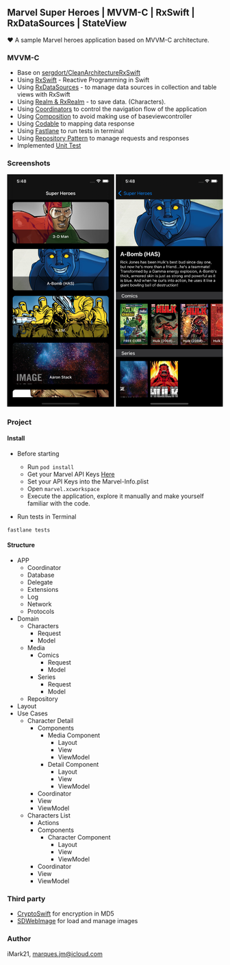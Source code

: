 ## Marvel Super Heroes | MVVM-C | RxSwift | RxDataSources | StateView 
❤️ A sample Marvel heroes application based on MVVM-C architecture.

### MVVM-C

- Base on [sergdort/CleanArchitectureRxSwift](https://github.com/sergdort/CleanArchitectureRxSwift)
- Using [RxSwift](https://github.com/ReactiveX/RxSwift) - Reactive Programming in Swift 
- Using [RxDataSources](https://github.com/RxSwiftCommunity/RxDataSources) - to manage data sources in collection and table views with RxSwift
- Using [Realm & RxRealm](https://github.com/RxSwiftCommunity/RxDataSources) - to save data. (Characters).
- Using [Coordinators](https://blog.kulman.sk/architecting-ios-apps-coordinators/) to control the navigation flow of the application
- Using [Composition](https://medium.com/commencis/reusability-and-composition-in-swift-6630fc199e16) to avoid making use of baseviewcontroller
- Using [Codable](https://www.swiftbysundell.com/basics/codable) to mapping data response
- Using [Fastlane](https://fastlane.tools) to run tests in terminal
- Using [Repository Pattern](https://medium.com/tiendeo-tech/ios-repository-pattern-in-swift-85a8c62bf436) to manage requests and responses
- Implemented [Unit Test](https://geekytheory.com/la-importancia-de-ui-testing-y-unit-testing)

### Screenshots
<img src="list.png" width="250"> <img src="detail.png" width="250">

### Project 

#### Install
  * Before starting
    - Run `pod install`
    - Get your Marvel API Keys [Here](https://developer.marvel.com)
    - Set your API Keys into the Marvel-Info.plist
    - Open `marvel.xcworkspace`
    - Execute the application, explore it manually and make yourself familiar with the code.
    
  * Run tests in Terminal
```
fastlane tests
```

#### Structure
- APP
  - Coordinator
  - Database
  - Delegate
  - Extensions
  - Log
  - Network
  - Protocols
- Domain
  - Characters
    - Request
    - Model
  - Media
    - Comics
      - Request
      - Model 
    - Series
      - Request
      - Model 
  - Repository
- Layout
- Use Cases
  - Character Detail
    - Components
      - Media Component
        - Layout
        - View
        - ViewModel
      - Detail Component 
        - Layout
        - View
        - ViewModel  
    - Coordinator
    - View
    - ViewModel 
  - Characters List 
    - Actions
    - Components
      - Character Component
        - Layout
        - View
        - ViewModel  
    - Coordinator
    - View
    - ViewModel

### Third party
- [CryptoSwift](https://github.com/krzyzanowskim/CryptoSwift) for encryption in MD5
- [SDWebImage](https://github.com/SDWebImage/SDWebImage) for load and manage images

### Author
iMark21, marques.jm@icloud.com
